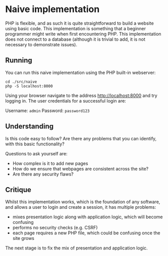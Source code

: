 # Naive implementation

PHP is flexible, and as such it is quite straightforward to build a
website using basic code. This implementation is something that a beginner
programmer might write when first encountering PHP.
This implementation does not connect to a database (although it is
trivial to add, it is not necessary to demonstrate issues).

## Running

You can run this naive implementation using the PHP built-in webserver:

```shell
cd ./src/naive
php -S localhost:8000
```

Using your browser navigate to the address
[http://localhost:8000](http://localhost:8000) and try logging in. The
user credentials for a successful login are:

Username: `admin`
Password: `password123`

## Understanding

Is this code easy to follow? Are there any problems that you can identify,
with this basic functionality?

Questions to ask yourself are:
* How complex is it to add new pages
* How do we ensure that webpages are consistent across the site?
* Are there any security flaws?

## Critique

Whilst this implementation works, which is the foundation of any software,
and allows a user to login and create a session, it has multiple problems:

* mixes presentation logic along with application logic, which will become confusing
* performs no security checks (e.g. CSRF)
* each page requires a new PHP file, which could be confusing once the site grows

The next stage is to fix the mix of presentation and application logic.